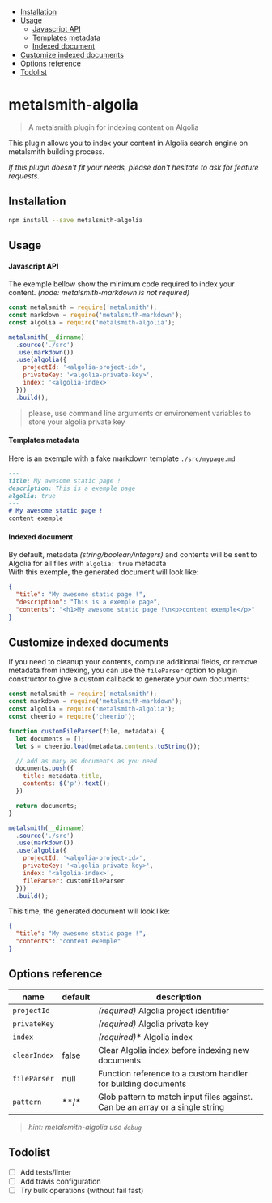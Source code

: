 - [Installation](#installation)
- [Usage](#usage)
  - [Javascript API](#javascript-api)
  - [Templates metadata](#templates-metadata)
  - [Indexed document](#indexed-document)
- [Customize indexed documents](#customize-indexed-documents)
- [Options reference](#options-reference)
- [Todolist](#todolist)

# metalsmith-algolia

> A metalsmith plugin for indexing content on Algolia

This plugin allows you to index your content in Algolia search engine on metalsmith building process.

_If this plugin doesn't fit your needs, please don't hesitate to ask for feature requests._

## Installation
```bash
npm install --save metalsmith-algolia
```

## Usage


#### Javascript API

The exemple bellow show the minimum code required to index your content. _(node: metalsmith-markdown is not required)_

```js
const metalsmith = require('metalsmith');
const markdown = require('metalsmith-markdown');
const algolia = require('metalsmith-algolia');

metalsmith(__dirname)
  .source('./src')
  .use(markdown())
  .use(algolia({
    projectId: '<algolia-project-id>',
    privateKey: '<algolia-private-key>',
    index: '<algolia-index>'
  }))
  .build();
```
> please, use command line arguments or environement variables to store your algolia private key

#### Templates metadata

Here is an exemple with a fake markdown template `./src/mypage.md`

```markdown
---
title: My awesome static page !
description: This is a exemple page
algolia: true
---
# My awesome static page !
content exemple
```

#### Indexed document

By default, metadata _(string/boolean/integers)_ and contents will be sent to Algolia for all files with `algolia: true` metadata  
With this exemple, the generated document will look like:

```json
{
  "title": "My awesome static page !",
  "description": "This is a exemple page",
  "contents": "<h1>My awesome static page !\n<p>content exemple</p>"
}
```


## Customize indexed documents

If you need to cleanup your contents, compute additional fields, or remove metadata from indexing, you can use the `fileParser` option to plugin constructor to give a custom callback to generate your own documents:


```js
const metalsmith = require('metalsmith');
const markdown = require('metalsmith-markdown');
const algolia = require('metalsmith-algolia');
const cheerio = require('cheerio');

function customFileParser(file, metadata) {
  let documents = [];
  let $ = cheerio.load(metadata.contents.toString());

  // add as many as documents as you need
  documents.push({
    title: metadata.title,
    contents: $('p').text();
  })

  return documents;
}

metalsmith(__dirname)
  .source('./src')
  .use(markdown())
  .use(algolia({
    projectId: '<algolia-project-id>',
    privateKey: '<algolia-private-key>',
    index: '<algolia-index>',
    fileParser: customFileParser
  }))
  .build();
```

This time, the generated document will look like:

```json
{
  "title": "My awesome static page !",
  "contents": "content exemple"
}
```

## Options reference
| name   |  default  |  description  |
| --- | --- | --- |
| `projectId` |  | *(required)* Algolia project identifier |
| `privateKey` |  | *(required)* Algolia private key |
| `index` |  | *(required)** Algolia index |
| `clearIndex` | false | Clear Algolia index before indexing new documents |
| `fileParser` | null | Function reference to a custom handler for building documents |
| `pattern` | **/\* | Glob pattern to match input files against. Can be an array or a single string |

> *hint: metalsmith-algolia use `debug`*

## Todolist

- [ ] Add tests/linter
- [ ] Add travis configuration
- [ ] Try bulk operations (without fail fast)
